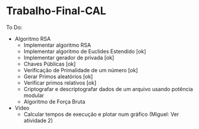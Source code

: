 # Trabalho-Final-CAL

To Do:
   - Algoritmo RSA
      + Implementar algoritmo RSA
      + Implementar algoritmo de Euclides Estendido [ok]
      + Implementar gerador de privada              [ok]
      + Chaves Públicas                             [ok]
      + Verificação de Primalidade de um número     [ok]
      + Gerar Primos aleatórios                     [ok]
      + Verificar primos relativos                  [ok]
      + Criptografar e descriptografar dados de um arquivo usando potência modular
      + Algoritmo de Força Bruta
   - Vídeo
      + Calcular tempos de execução e plotar num gráfico (Miguel: Ver atividade 2)
